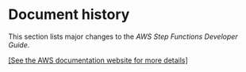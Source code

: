 # Document history<a name="document-history"></a>

This section lists major changes to the *AWS Step Functions Developer Guide*\.

[\[See the AWS documentation website for more details\]](http://docs.aws.amazon.com/step-functions/latest/dg/document-history.html)